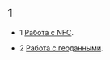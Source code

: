 ## 1

* 1 [Работа с NFC](https://tproger.ru/articles/nfc-rfid-internals/).

* 2 [Работа с геоданными](https://pypi.org/project/ip2geotools/).

